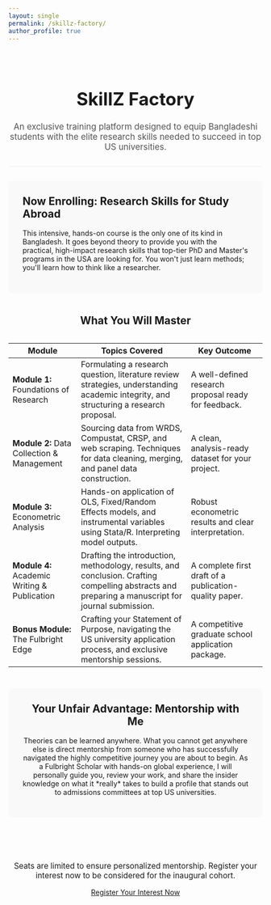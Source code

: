 ```yaml
---
layout: single
permalink: /skillz-factory/
author_profile: true
---
```


<div style="text-align: center; padding: 2em 0; border-bottom: 1px solid #eee;">
  <h1 style="font-size: 2.5em;"><i class="fas fa-rocket" aria-hidden="true"></i> SkillZ Factory</h1>
  <p style="font-size: 1.2em; color: #555; max-width: 800px; margin: auto;">
    An exclusive training platform designed to equip Bangladeshi students with the elite research skills needed to succeed in top US universities.
  </p>
</div>

<div style="padding: 2em 0;">

  <div class="course-highlight-box" style="background-color: #f9f9f9; padding: 2em; border-radius: 8px; margin-bottom: 3em;">
    <h2 style="margin-top: 0;">Now Enrolling: <strong>Research Skills for Study Abroad</strong></h2>
    <p>This intensive, hands-on course is the only one of its kind in Bangladesh. It goes beyond theory to provide you with the practical, high-impact research skills that top-tier PhD and Master's programs in the USA are looking for. You won't just learn methods; you'll learn how to think like a researcher.</p>
  </div>

  <h2 style="text-align: center; margin-bottom: 1.5em;">What You Will Master</h2>

  <div class="syllabus-table-wrapper">
    <table class="syllabus-table">
      <thead>
        <tr>
          <th>Module</th>
          <th>Topics Covered</th>
          <th>Key Outcome</th>
        </tr>
      </thead>
      <tbody>
        <tr>
          <td><strong>Module 1:</strong> Foundations of Research</td>
          <td>Formulating a research question, literature review strategies, understanding academic integrity, and structuring a research proposal.</td>
          <td>A well-defined research proposal ready for feedback.</td>
        </tr>
        <tr>
          <td><strong>Module 2:</strong> Data Collection & Management</td>
          <td>Sourcing data from WRDS, Compustat, CRSP, and web scraping. Techniques for data cleaning, merging, and panel data construction.</td>
          <td>A clean, analysis-ready dataset for your project.</td>
        </tr>
        <tr>
          <td><strong>Module 3:</strong> Econometric Analysis</td>
          <td>Hands-on application of OLS, Fixed/Random Effects models, and instrumental variables using Stata/R. Interpreting model outputs.</td>
          <td>Robust econometric results and clear interpretation.</td>
        </tr>
        <tr>
          <td><strong>Module 4:</strong> Academic Writing & Publication</td>
          <td>Drafting the introduction, methodology, results, and conclusion. Crafting compelling abstracts and preparing a manuscript for journal submission.</td>
          <td>A complete first draft of a publication-quality paper.</td>
        </tr>
        <tr>
          <td><strong>Bonus Module:</strong> The Fulbright Edge</td>
          <td>Crafting your Statement of Purpose, navigating the US university application process, and exclusive mentorship sessions.</td>
          <td>A competitive graduate school application package.</td>
        </tr>
      </tbody>
    </table>
  </div>

  <div class="usp-section" style="text-align: center; background-color: #f9f9f9; padding: 2em; margin: 3em 0; border-radius: 8px;">
    <h2 style="margin-top: 0;">Your Unfair Advantage: Mentorship with Me</h2>
    <p>Theories can be learned anywhere. What you cannot get anywhere else is direct mentorship from someone who has successfully navigated the highly competitive journey you are about to begin. As a Fulbright Scholar with hands-on global experience, I will personally guide you, review your work, and share the insider knowledge on what it *really* takes to build a profile that stands out to admissions committees at top US universities.</p>
  </div>

  <div class="cta-section" style="text-align: center; padding: 2em 0;">
    <p style="font-size: 1.1em;">Seats are limited to ensure personalized mentorship. Register your interest now to be considered for the inaugural cohort.</p>
    <a href="https://forms.gle/X21sXtrHdmBnFi6JA" class="btn btn--success btn--lg" target="_blank" rel="noopener noreferrer">Register Your Interest Now</a>
  </div>

</div>
